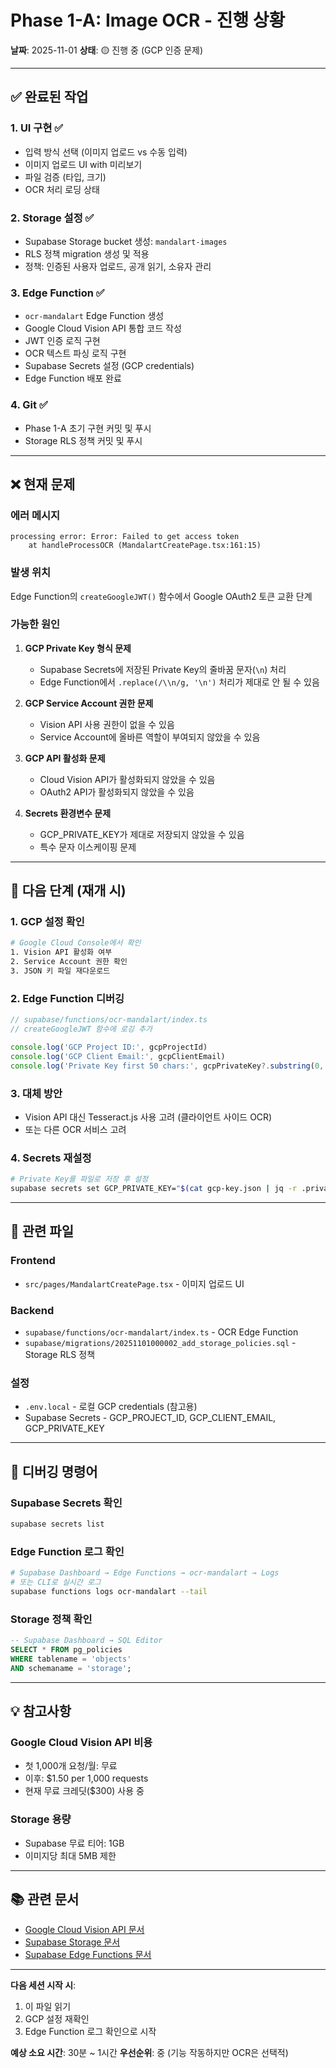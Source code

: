 # Phase 1-A: Image OCR - 진행 상황

**날짜**: 2025-11-01
**상태**: 🟡 진행 중 (GCP 인증 문제)

---

## ✅ 완료된 작업

### 1. UI 구현 ✅
- 입력 방식 선택 (이미지 업로드 vs 수동 입력)
- 이미지 업로드 UI with 미리보기
- 파일 검증 (타입, 크기)
- OCR 처리 로딩 상태

### 2. Storage 설정 ✅
- Supabase Storage bucket 생성: `mandalart-images`
- RLS 정책 migration 생성 및 적용
- 정책: 인증된 사용자 업로드, 공개 읽기, 소유자 관리

### 3. Edge Function ✅
- `ocr-mandalart` Edge Function 생성
- Google Cloud Vision API 통합 코드 작성
- JWT 인증 로직 구현
- OCR 텍스트 파싱 로직 구현
- Supabase Secrets 설정 (GCP credentials)
- Edge Function 배포 완료

### 4. Git ✅
- Phase 1-A 초기 구현 커밋 및 푸시
- Storage RLS 정책 커밋 및 푸시

---

## ❌ 현재 문제

### 에러 메시지
```
processing error: Error: Failed to get access token
    at handleProcessOCR (MandalartCreatePage.tsx:161:15)
```

### 발생 위치
Edge Function의 `createGoogleJWT()` 함수에서 Google OAuth2 토큰 교환 단계

### 가능한 원인

1. **GCP Private Key 형식 문제**
   - Supabase Secrets에 저장된 Private Key의 줄바꿈 문자(`\n`) 처리
   - Edge Function에서 `.replace(/\\n/g, '\n')` 처리가 제대로 안 될 수 있음

2. **GCP Service Account 권한 문제**
   - Vision API 사용 권한이 없을 수 있음
   - Service Account에 올바른 역할이 부여되지 않았을 수 있음

3. **GCP API 활성화 문제**
   - Cloud Vision API가 활성화되지 않았을 수 있음
   - OAuth2 API가 활성화되지 않았을 수 있음

4. **Secrets 환경변수 문제**
   - GCP_PRIVATE_KEY가 제대로 저장되지 않았을 수 있음
   - 특수 문자 이스케이핑 문제

---

## 🔧 다음 단계 (재개 시)

### 1. GCP 설정 확인
```bash
# Google Cloud Console에서 확인
1. Vision API 활성화 여부
2. Service Account 권한 확인
3. JSON 키 파일 재다운로드
```

### 2. Edge Function 디버깅
```typescript
// supabase/functions/ocr-mandalart/index.ts
// createGoogleJWT 함수에 로깅 추가

console.log('GCP Project ID:', gcpProjectId)
console.log('GCP Client Email:', gcpClientEmail)
console.log('Private Key first 50 chars:', gcpPrivateKey?.substring(0, 50))
```

### 3. 대체 방안
- Vision API 대신 Tesseract.js 사용 고려 (클라이언트 사이드 OCR)
- 또는 다른 OCR 서비스 고려

### 4. Secrets 재설정
```bash
# Private Key를 파일로 저장 후 설정
supabase secrets set GCP_PRIVATE_KEY="$(cat gcp-key.json | jq -r .private_key)"
```

---

## 📁 관련 파일

### Frontend
- `src/pages/MandalartCreatePage.tsx` - 이미지 업로드 UI

### Backend
- `supabase/functions/ocr-mandalart/index.ts` - OCR Edge Function
- `supabase/migrations/20251101000002_add_storage_policies.sql` - Storage RLS 정책

### 설정
- `.env.local` - 로컬 GCP credentials (참고용)
- Supabase Secrets - GCP_PROJECT_ID, GCP_CLIENT_EMAIL, GCP_PRIVATE_KEY

---

## 🐛 디버깅 명령어

### Supabase Secrets 확인
```bash
supabase secrets list
```

### Edge Function 로그 확인
```bash
# Supabase Dashboard → Edge Functions → ocr-mandalart → Logs
# 또는 CLI로 실시간 로그
supabase functions logs ocr-mandalart --tail
```

### Storage 정책 확인
```sql
-- Supabase Dashboard → SQL Editor
SELECT * FROM pg_policies
WHERE tablename = 'objects'
AND schemaname = 'storage';
```

---

## 💡 참고사항

### Google Cloud Vision API 비용
- 첫 1,000개 요청/월: 무료
- 이후: $1.50 per 1,000 requests
- 현재 무료 크레딧($300) 사용 중

### Storage 용량
- Supabase 무료 티어: 1GB
- 이미지당 최대 5MB 제한

---

## 📚 관련 문서

- [Google Cloud Vision API 문서](https://cloud.google.com/vision/docs)
- [Supabase Storage 문서](https://supabase.com/docs/guides/storage)
- [Supabase Edge Functions 문서](https://supabase.com/docs/guides/functions)

---

**다음 세션 시작 시**:
1. 이 파일 읽기
2. GCP 설정 재확인
3. Edge Function 로그 확인으로 시작

**예상 소요 시간**: 30분 ~ 1시간
**우선순위**: 중 (기능 작동하지만 OCR은 선택적)
